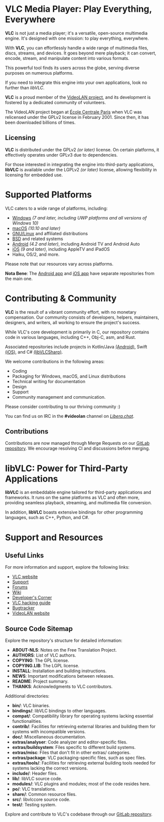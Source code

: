 # VLC Media Player: Play Everything, Everywhere

**VLC** is not just a media player; it's a versatile, open-source multimedia engine. It's designed with one mission: to play everything, everywhere.

With **VLC**, you can effortlessly handle a wide range of multimedia files, discs, streams, and devices. It goes beyond mere playback; it can convert, encode, stream, and manipulate content into various formats.

This powerful tool finds its users across the globe, serving diverse purposes on numerous platforms.

If you need to integrate this engine into your own applications, look no further than *libVLC*.

**VLC** is a proud member of the [VideoLAN project](https://videolan.org), and its development is fostered by a dedicated community of volunteers.

The VideoLAN project began at [École Centrale Paris](https://www.centralesupelec.fr/) when VLC was relicensed under the GPLv2 license in February 2001. Since then, it has been downloaded billions of times.

## Licensing

**VLC** is distributed under the GPLv2 *(or later)* license. On certain platforms, it effectively operates under GPLv3 due to dependencies.

For those interested in integrating the engine into third-party applications, **libVLC** is available under the LGPLv2 *(or later)* license, allowing flexibility in licensing for embedded use.

# Supported Platforms

VLC caters to a wide range of platforms, including:

- [Windows] *(7 and later, including UWP platforms and all versions of Windows 10)*
- [macOS] *(10.10 and later)*
- [GNU/Linux] and affiliated distributions
- [BSD] and related systems
- [Android] *(4.2 and later)*, including Android TV and Android Auto
- [iOS] *(9 and later)*, including AppleTV and iPadOS
- Haiku, OS/2, and more.

[Windows]: https://www.videolan.org/vlc/download-windows.html
[macOS]: https://www.videolan.org/vlc/download-macosx.html
[GNU/Linux]: https://www.videolan.org/vlc/#download
[BSD]: https://www.videolan.org/vlc/download-freebsd.html
[Android]: https://www.videolan.org/vlc/download-android.html
[iOS]: https://www.videolan.org/vlc/download-ios.html

Please note that our resources vary across platforms.

**Nota Bene**: The [Android app](https://code.videolan.org/videolan/vlc-android/) and [iOS app](https://code.videolan.org/videolan/vlc-ios/) have separate repositories from the main one.

# Contributing & Community

**VLC** is the result of a vibrant community effort, with no monetary compensation. Our community consists of developers, helpers, maintainers, designers, and writers, all working to ensure the project's success.

While VLC's core development is primarily in C, our repository contains code in various languages, including C++, Obj-C, asm, and Rust.

Associated repositories include projects in Kotlin/Java [(Android)](https://code.videolan.org/videolan/vlc-android/), Swift [(iOS)](https://code.videolan.org/videolan/vlc-ios/), and C# [(libVLCSharp)](https://code.videolan.org/videolan/libvlcsharp/).

We welcome contributions in the following areas:
- Coding
- Packaging for Windows, macOS, and Linux distributions
- Technical writing for documentation
- Design
- Support
- Community management and communication.

Please consider contributing to our thriving community :)

You can find us on IRC in the **#videolan** channel on *[Libera.chat]*.

[Libera.chat]: https://libera.chat

## Contributions

Contributions are now managed through Merge Requests on our [GitLab repository](https://code.videolan.org/videolan/vlc/). We encourage resolving CI and discussions before merging.

# libVLC: Power for Third-Party Applications

**libVLC** is an embeddable engine tailored for third-party applications and frameworks. It runs on the same platforms as VLC and often more, providing seamless playback, streaming, and multimedia file conversion.

In addition, **libVLC** boasts extensive bindings for other programming languages, such as C++, Python, and C#.

# Support and Resources

## Useful Links

For more information and support, explore the following links:

- [VLC website](https://www.videolan.org/vlc/)
- [Support](https://www.videolan.org/support/)
- [Forums](https://forum.videolan.org/)
- [Wiki](https://wiki.videolan.org/)
- [Developer's Corner](https://wiki.videolan.org/Developers_Corner)
- [VLC hacking guide](https://wiki.videolan.org/Hacker_Guide)
- [Bugtracker](https://code.videolan.org/videolan/vlc/-/issues)
- [VideoLAN website](https://www.videolan.org/)

## Source Code Sitemap

Explore the repository's structure for detailed information:

- **ABOUT-NLS**: Notes on the Free Translation Project.
- **AUTHORS**: List of VLC authors.
- **COPYING**: The GPL license.
- **COPYING.LIB**: The LGPL license.
- **INSTALL**: Installation and building instructions.
- **NEWS**: Important modifications between releases.
- **README**: Project summary.
- **THANKS**: Acknowledgments to VLC contributors.

Additional directories:

- **bin/**: VLC binaries.
- **bindings/**: libVLC bindings to other languages.
- **compat/**: Compatibility library for operating systems lacking essential functionalities.
- **contrib/**: Facilities for retrieving external libraries and building them for systems with incompatible versions.
- **doc/**: Miscellaneous documentation.
- **extras/analyser**: Code analyzer and editor-specific files.
- **extras/buildsystem**: Files specific to different build systems.
- **extras/misc**: Files that don't fit in other extras/ categories.
- **extras/package**: VLC packaging-specific files, such as spec files.
- **extras/tools/**: Facilities for retrieving external building tools needed for systems lacking the correct versions.
- **include/**: Header files.
- **lib/**: libVLC source code.
- **modules/**: VLC plugins and modules; most of the code resides here.
- **po/**: VLC translations.
- **share/**: Common resource files.
- **src/**: libvlccore source code.
- **test/**: Testing system.

Explore and contribute to VLC's codebase through our [GitLab repository](https://code.videolan.org/videolan/vlc/).
